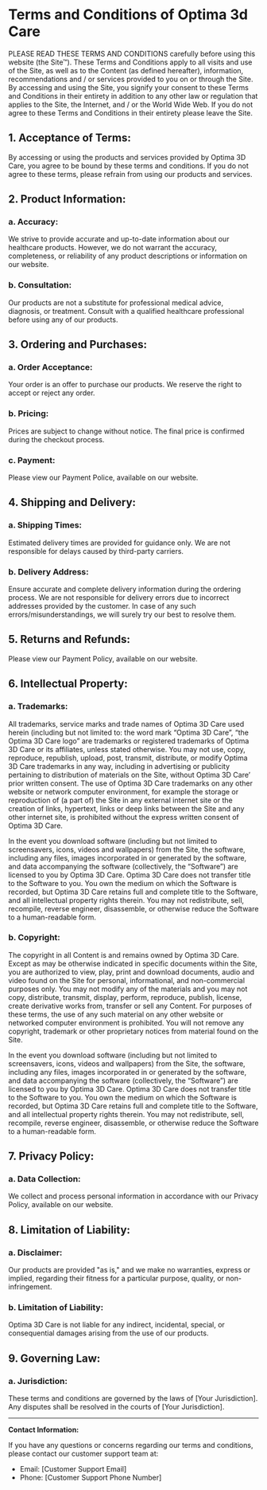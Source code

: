 # Terms and Conditions of Optima 3d Care

PLEASE READ THESE TERMS AND CONDITIONS carefully before using this website (the Site™). These Terms and Conditions apply to all visits and use of the Site, as well as to the Content (as defined hereafter), information, recommendations and / or services provided to you on or through the Site. By accessing and using the Site, you signify your consent to these Terms and Conditions in their entirety in addition to any other law or regulation that applies to the Site, the Internet, and / or the World Wide Web. If you do not agree to these Terms and Conditions in their entirety please leave the Site.



## 1. Acceptance of Terms:

By accessing or using the products and services provided by Optima 3D Care, you agree to be bound by these terms and conditions. If you do not agree to these terms, please refrain from using our products and services.

## 2. Product Information:

### a. Accuracy:

We strive to provide accurate and up-to-date information about our healthcare products. However, we do not warrant the accuracy, completeness, or reliability of any product descriptions or information on our website.

### b. Consultation:

Our products are not a substitute for professional medical advice, diagnosis, or treatment. Consult with a qualified healthcare professional before using any of our products.

## 3. Ordering and Purchases:

### a. Order Acceptance:

Your order is an offer to purchase our products. We reserve the right to accept or reject any order.

### b. Pricing:

Prices are subject to change without notice. The final price is confirmed during the checkout process.

### c. Payment:

Please view our Payment Police, available on our website.

## 4. Shipping and Delivery:

### a. Shipping Times:

Estimated delivery times are provided for guidance only. We are not responsible for delays caused by third-party carriers.

### b. Delivery Address:

Ensure accurate and complete delivery information during the ordering process. We are not responsible for delivery errors due to incorrect addresses provided by the customer. In case of any such errors/misunderstandings, we will surely try our best to resolve them.

## 5. Returns and Refunds:

Please view our Payment Policy, available on our website.

## 6. Intellectual Property:

### a. Trademarks:

 All trademarks, service marks and trade names of Optima 3D Care used herein (including but not limited to: the word mark “Optima 3D Care”, “the Optima 3D Care logo” are trademarks or registered trademarks of Optima 3D Care or its affiliates, unless stated otherwise. You may not use, copy, reproduce, republish, upload, post, transmit, distribute, or modify Optima 3D Care trademarks in any way, including in advertising or publicity pertaining to distribution of materials on the Site, without Optima 3D Care’ prior written consent. The use of Optima 3D Care trademarks on any other website or network computer environment, for example the storage or reproduction of (a part of) the Site in any external internet site or the creation of links, hypertext, links or deep links between the Site and any other internet site, is prohibited without the express written consent of Optima 3D Care.

In the event you download software (including but not limited to screensavers, icons, videos and wallpapers) from the Site, the software, including any files, images incorporated in or generated by the software, and data accompanying the software (collectively, the “Software”) are licensed to you by Optima 3D Care. Optima 3D Care does not transfer title to the Software to you. You own the medium on which the Software is recorded, but Optima 3D Care retains full and complete title to the Software, and all intellectual property rights therein. You may not redistribute, sell, recompile, reverse engineer, disassemble, or otherwise reduce the Software to a human-readable form.

### b. Copyright:

The copyright in all Content is and remains owned by Optima 3D Care. Except as may be otherwise indicated in specific documents within the Site, you are authorized to view, play, print and download documents, audio and video found on the Site for personal, informational, and non-commercial purposes only. You may not modify any of the materials and you may not copy, distribute, transmit, display, perform, reproduce, publish, license, create derivative works from, transfer or sell any Content. For purposes of these terms, the use of any such material on any other website or networked computer environment is prohibited. You will not remove any copyright, trademark or other proprietary notices from material found on the Site.

In the event you download software (including but not limited to screensavers, icons, videos and wallpapers) from the Site, the software, including any files, images incorporated in or generated by the software, and data accompanying the software (collectively, the “Software”) are licensed to you by Optima 3D Care. Optima 3D Care does not transfer title to the Software to you. You own the medium on which the Software is recorded, but Optima 3D Care retains full and complete title to the Software, and all intellectual property rights therein. You may not redistribute, sell, recompile, reverse engineer, disassemble, or otherwise reduce the Software to a human-readable form.

## 7. Privacy Policy:

### a. Data Collection:

We collect and process personal information in accordance with our Privacy Policy, available on our website.

## 8. Limitation of Liability:

### a. Disclaimer:

Our products are provided "as is," and we make no warranties, express or implied, regarding their fitness for a particular purpose, quality, or non-infringement.

### b. Limitation of Liability:

Optima 3D Care is not liable for any indirect, incidental, special, or consequential damages arising from the use of our products.

## 9. Governing Law:

### a. Jurisdiction:

These terms and conditions are governed by the laws of [Your Jurisdiction]. Any disputes shall be resolved in the courts of [Your Jurisdiction].

---

**Contact Information:**

If you have any questions or concerns regarding our terms and conditions, please contact our customer support team at:

- Email: [Customer Support Email]
- Phone: [Customer Support Phone Number]
